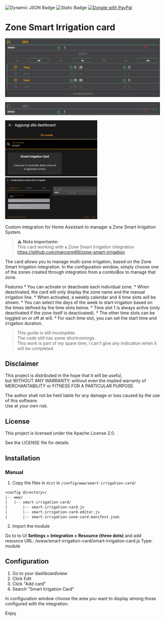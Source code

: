 ![Dynamic JSON Badge](https://img.shields.io/badge/dynamic/json?url=https%3A%2F%2Fraw.githubusercontent.com%2Fmarcorm69%2Fsmart-irrigation-card%2Frefs%2Fheads%2Fmain%2Fcustom_elements.json&query=%24.version&style=for-the-badge)
 ![Static Badge](https://img.shields.io/badge/license-Apache%20License%202.0-green?style=for-the-badge&logo=opensourceinitiative&logoColor=%23ffffff) [![Donate with PayPal](https://img.shields.io/badge/donate-paypal-blue?style=for-the-badge)](https://www.paypal.com/donate/?business=48MF452S8876J&currency_code=EUR)

# Zone Smart Irrigation card


![Preview](images/screen.jpg)

![Preview](images/screen_off.jpg)

<img src="images/search_card.jpg" alt="Preview" width="300"/> <img src="images/config_card.jpg" alt="Preview" width="300"/>


Custom integration for Home Assistant to manager a Zone Smart Irrigation System.

> ⚠️ **Nota importante:**  
> This card working with a Zone Smart Irrigation integration
> https://github.com/marcorm69/zone-smart-irrigation

The card allows you to manage multi-zone irrigation, based on the Zone Smart Irrigation integration.
In the configuration window, simply choose one of the zones created through integration from a comboBox to manage that zone.

Features
	* You can activate or deactivate each individual zone.
	* When deactivated, the card will only display the zone name and the manual irrigation line.
	* When activated, a weekly calendar and 4 time slots will be shown.
	* You can select the days of the week to start irrigation based on the times defined by the time slots below.
	* Time slot 1 is always active (only deactivated if the zone itself is deactivated).
	* The other time slots can be toggled on or off at will.
	* For each time slot, you can set the start time and irrigation duration.



> This guide is still incomplete.  
> The code still has some shortcomings.  
> This work is part of my spare time, I can't give any indication when it will be completed.  


## Disclaimer

This project is distributed in the hope that it will be useful,  
but WITHOUT ANY WARRANTY; without even the implied warranty of  
MERCHANTABILITY or FITNESS FOR A PARTICULAR PURPOSE.  

The author shall not be held liable for any damage or loss caused by the use of this software.  
Use at your own risk.


## License

This project is licensed under the Apache License 2.0.

See the LICENSE file for details.


## Installation

### Manual

1. Copy the files in  `dist` in `/config/www/smart-irrigation-card/`
```
<config directory>/
|-- www/
|   |-- smart-irrigation-card/
|       |-- smart-irrigation-card.js
|       |-- smart-irrigation-card-editor.js
|       |-- smart-irrigation-zone-card.manifest.json
```

2. Import the module

Go to to UI **Settings > Integration > Resource (three dots)** and add resource 
URL: <config directory>/www/smart-irrigation-card/smart-irrigation-card.js
Type: module

## Configuration

1. Go to your dashboard\view
2. Click Edit 
3. Click "Add card"
4. Search "Smart Irrigation Card"

In configuration window choose the area you want to display among those configured with the integration.

Enjoy

